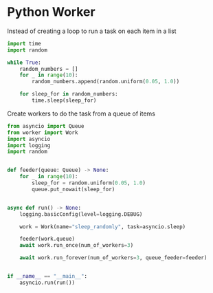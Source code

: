 # Python Worker

Instead of creating a loop to run a task on each item in a list
```python
import time
import random

while True:
    random_numbers = []
    for _ in range(10):
        random_numbers.append(random.uniform(0.05, 1.0))

    for sleep_for in random_numbers:
        time.sleep(sleep_for)
```

Create workers to do the task from a queue of items
```python
from asyncio import Queue
from worker import Work
import asyncio
import logging
import random


def feeder(queue: Queue) -> None:
    for _ in range(10):
        sleep_for = random.uniform(0.05, 1.0)
        queue.put_nowait(sleep_for)


async def run() -> None:
    logging.basicConfig(level=logging.DEBUG)

    work = Work(name="sleep_randomly", task=asyncio.sleep)

    feeder(work.queue)
    await work.run_once(num_of_workers=3)

    await work.run_forever(num_of_workers=3, queue_feeder=feeder)


if __name__ == "__main__":
    asyncio.run(run())
```
